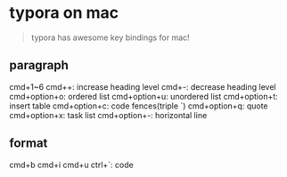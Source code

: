 # typora on mac
> typora has awesome key bindings for mac!
## paragraph
cmd+1~6
cmd++: increase heading level
cmd+-: decrease heading level
cmd+option+o: ordered list
cmd+option+u: unordered list
cmd+option+t: insert table
cmd+option+c: code fences(triple `)
cmd+option+q: quote
cmd+option+x: task list
cmd+option+-: horizontal line
## format
cmd+b
cmd+i
cmd+u
ctrl+`: code
